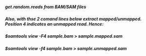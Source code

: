 ##### get.random.reads from BAM/SAM files



##### Also, with thse 2 comand lines below extract mapped/unmapped. Position 4 indicates an unmapped read. Hence:

##### $samtools view -F4 sample.bam > sample.mapped.sam
##### $samtools view -f4 sample.bam > sample.unmapped.sam
